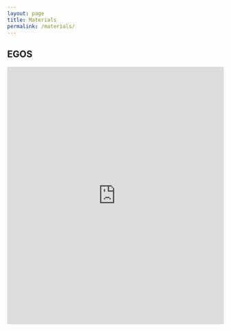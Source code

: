 ```yaml
---
layout: page
title: Materials
permalink: /materials/
---
```

## EGOS
<iframe src='https://view.officeapps.live.com/op/embed.aspx?src=http://papayboroka.hu/assets/ppt/Egos_Money-talks_20170707.pptx' width='100%' height='600px' frameborder='0'>

## Sunbelt
<iframe src='https://view.officeapps.live.com/op/embed.aspx?src=http://papayboroka.hu/assets/ppt/erc_gossiporg_triads_sunbelt_20180628.pptx' width='100%' height='600px' frameborder='0'>

## IC2S2
<iframe width="100%" height="400" src="http://prezi.com/bs2dnr14_j2x/?utm_campaign=share&utm_medium=copy/embed" webkitallowfullscreen="1" mozallowfullscreen="1" allowfullscreen="1"></iframe>